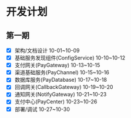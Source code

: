 # 开发计划
## 第一期
- [x] 架构/文档设计 10-01~10-09
- [x] 基础服务发现组件(ConfigService) 10-10~10-12
- [x] 支付网关(PayGateway) 10-13~10-15
- [x] 渠道基础服务(PayChannel) 10-15~10-16
- [x] 数据库服务(PayDatabase) 10-17~10-18
- [x] 回调网关(CallbackGateway) 10-19~10-20
- [x] 通知网关(NotifyGateway) 10-21~10-23
- [x] 支付中心(PayCenter) 10-23~10-26
- [x] 部署/调试 10-27~10-30
